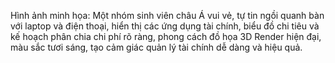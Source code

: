 Hình ảnh minh họa: Một nhóm sinh viên châu Á vui vẻ, tự tin ngồi quanh bàn với laptop và điện thoại, hiển thị các ứng dụng tài chính, biểu đồ chi tiêu và kế hoạch phân chia chi phí rõ ràng, phong cách đồ họa 3D Render hiện đại, màu sắc tươi sáng, tạo cảm giác quản lý tài chính dễ dàng và hiệu quả.